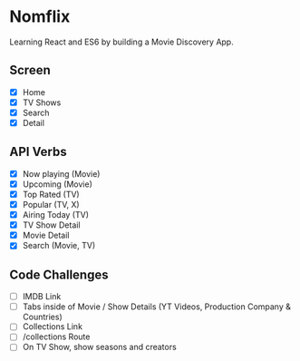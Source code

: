 # Nomflix

Learning React and ES6 by building a Movie Discovery App.

## Screen

- [x] Home
- [x] TV Shows
- [x] Search
- [x] Detail

## API Verbs

- [x] Now playing (Movie)
- [x] Upcoming (Movie)
- [x] Top Rated (TV)
- [x] Popular (TV, X)
- [x] Airing Today (TV)
- [x] TV Show Detail
- [x] Movie Detail
- [x] Search (Movie, TV)

## Code Challenges

- [ ] IMDB Link
- [ ] Tabs inside of Movie / Show Details (YT Videos, Production Company & Countries)
- [ ] Collections Link
- [ ] /collections Route
- [ ] On TV Show, show seasons and creators
